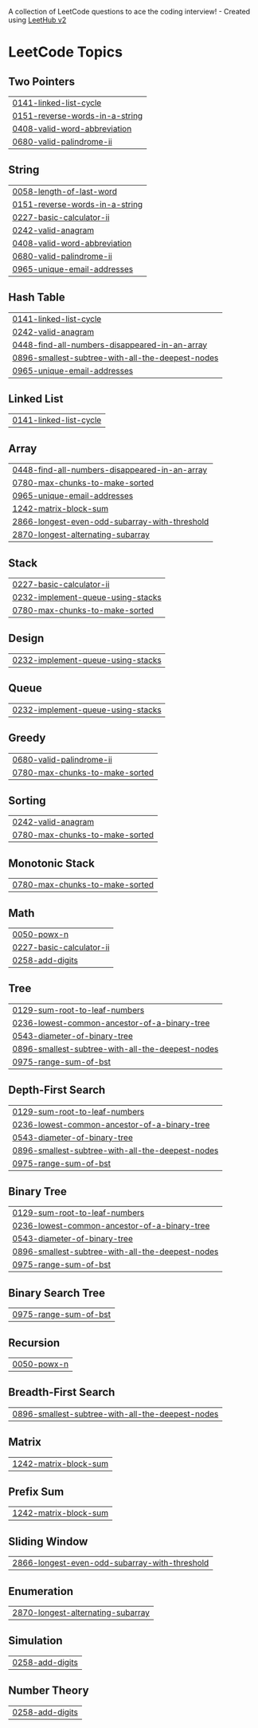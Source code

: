 A collection of LeetCode questions to ace the coding interview! - Created using [LeetHub v2](https://github.com/arunbhardwaj/LeetHub-2.0)
<!---LeetCode Topics Start-->
# LeetCode Topics
## Two Pointers
|  |
| ------- |
| [0141-linked-list-cycle](https://github.com/HongyuDu2/Leetcode/tree/master/0141-linked-list-cycle) |
| [0151-reverse-words-in-a-string](https://github.com/HongyuDu2/Leetcode/tree/master/0151-reverse-words-in-a-string) |
| [0408-valid-word-abbreviation](https://github.com/HongyuDu2/Leetcode/tree/master/0408-valid-word-abbreviation) |
| [0680-valid-palindrome-ii](https://github.com/HongyuDu2/Leetcode/tree/master/0680-valid-palindrome-ii) |
## String
|  |
| ------- |
| [0058-length-of-last-word](https://github.com/HongyuDu2/Leetcode/tree/master/0058-length-of-last-word) |
| [0151-reverse-words-in-a-string](https://github.com/HongyuDu2/Leetcode/tree/master/0151-reverse-words-in-a-string) |
| [0227-basic-calculator-ii](https://github.com/HongyuDu2/Leetcode/tree/master/0227-basic-calculator-ii) |
| [0242-valid-anagram](https://github.com/HongyuDu2/Leetcode/tree/master/0242-valid-anagram) |
| [0408-valid-word-abbreviation](https://github.com/HongyuDu2/Leetcode/tree/master/0408-valid-word-abbreviation) |
| [0680-valid-palindrome-ii](https://github.com/HongyuDu2/Leetcode/tree/master/0680-valid-palindrome-ii) |
| [0965-unique-email-addresses](https://github.com/HongyuDu2/Leetcode/tree/master/0965-unique-email-addresses) |
## Hash Table
|  |
| ------- |
| [0141-linked-list-cycle](https://github.com/HongyuDu2/Leetcode/tree/master/0141-linked-list-cycle) |
| [0242-valid-anagram](https://github.com/HongyuDu2/Leetcode/tree/master/0242-valid-anagram) |
| [0448-find-all-numbers-disappeared-in-an-array](https://github.com/HongyuDu2/Leetcode/tree/master/0448-find-all-numbers-disappeared-in-an-array) |
| [0896-smallest-subtree-with-all-the-deepest-nodes](https://github.com/HongyuDu2/Leetcode/tree/master/0896-smallest-subtree-with-all-the-deepest-nodes) |
| [0965-unique-email-addresses](https://github.com/HongyuDu2/Leetcode/tree/master/0965-unique-email-addresses) |
## Linked List
|  |
| ------- |
| [0141-linked-list-cycle](https://github.com/HongyuDu2/Leetcode/tree/master/0141-linked-list-cycle) |
## Array
|  |
| ------- |
| [0448-find-all-numbers-disappeared-in-an-array](https://github.com/HongyuDu2/Leetcode/tree/master/0448-find-all-numbers-disappeared-in-an-array) |
| [0780-max-chunks-to-make-sorted](https://github.com/HongyuDu2/Leetcode/tree/master/0780-max-chunks-to-make-sorted) |
| [0965-unique-email-addresses](https://github.com/HongyuDu2/Leetcode/tree/master/0965-unique-email-addresses) |
| [1242-matrix-block-sum](https://github.com/HongyuDu2/Leetcode/tree/master/1242-matrix-block-sum) |
| [2866-longest-even-odd-subarray-with-threshold](https://github.com/HongyuDu2/Leetcode/tree/master/2866-longest-even-odd-subarray-with-threshold) |
| [2870-longest-alternating-subarray](https://github.com/HongyuDu2/Leetcode/tree/master/2870-longest-alternating-subarray) |
## Stack
|  |
| ------- |
| [0227-basic-calculator-ii](https://github.com/HongyuDu2/Leetcode/tree/master/0227-basic-calculator-ii) |
| [0232-implement-queue-using-stacks](https://github.com/HongyuDu2/Leetcode/tree/master/0232-implement-queue-using-stacks) |
| [0780-max-chunks-to-make-sorted](https://github.com/HongyuDu2/Leetcode/tree/master/0780-max-chunks-to-make-sorted) |
## Design
|  |
| ------- |
| [0232-implement-queue-using-stacks](https://github.com/HongyuDu2/Leetcode/tree/master/0232-implement-queue-using-stacks) |
## Queue
|  |
| ------- |
| [0232-implement-queue-using-stacks](https://github.com/HongyuDu2/Leetcode/tree/master/0232-implement-queue-using-stacks) |
## Greedy
|  |
| ------- |
| [0680-valid-palindrome-ii](https://github.com/HongyuDu2/Leetcode/tree/master/0680-valid-palindrome-ii) |
| [0780-max-chunks-to-make-sorted](https://github.com/HongyuDu2/Leetcode/tree/master/0780-max-chunks-to-make-sorted) |
## Sorting
|  |
| ------- |
| [0242-valid-anagram](https://github.com/HongyuDu2/Leetcode/tree/master/0242-valid-anagram) |
| [0780-max-chunks-to-make-sorted](https://github.com/HongyuDu2/Leetcode/tree/master/0780-max-chunks-to-make-sorted) |
## Monotonic Stack
|  |
| ------- |
| [0780-max-chunks-to-make-sorted](https://github.com/HongyuDu2/Leetcode/tree/master/0780-max-chunks-to-make-sorted) |
## Math
|  |
| ------- |
| [0050-powx-n](https://github.com/HongyuDu2/Leetcode/tree/master/0050-powx-n) |
| [0227-basic-calculator-ii](https://github.com/HongyuDu2/Leetcode/tree/master/0227-basic-calculator-ii) |
| [0258-add-digits](https://github.com/HongyuDu2/Leetcode/tree/master/0258-add-digits) |
## Tree
|  |
| ------- |
| [0129-sum-root-to-leaf-numbers](https://github.com/HongyuDu2/Leetcode/tree/master/0129-sum-root-to-leaf-numbers) |
| [0236-lowest-common-ancestor-of-a-binary-tree](https://github.com/HongyuDu2/Leetcode/tree/master/0236-lowest-common-ancestor-of-a-binary-tree) |
| [0543-diameter-of-binary-tree](https://github.com/HongyuDu2/Leetcode/tree/master/0543-diameter-of-binary-tree) |
| [0896-smallest-subtree-with-all-the-deepest-nodes](https://github.com/HongyuDu2/Leetcode/tree/master/0896-smallest-subtree-with-all-the-deepest-nodes) |
| [0975-range-sum-of-bst](https://github.com/HongyuDu2/Leetcode/tree/master/0975-range-sum-of-bst) |
## Depth-First Search
|  |
| ------- |
| [0129-sum-root-to-leaf-numbers](https://github.com/HongyuDu2/Leetcode/tree/master/0129-sum-root-to-leaf-numbers) |
| [0236-lowest-common-ancestor-of-a-binary-tree](https://github.com/HongyuDu2/Leetcode/tree/master/0236-lowest-common-ancestor-of-a-binary-tree) |
| [0543-diameter-of-binary-tree](https://github.com/HongyuDu2/Leetcode/tree/master/0543-diameter-of-binary-tree) |
| [0896-smallest-subtree-with-all-the-deepest-nodes](https://github.com/HongyuDu2/Leetcode/tree/master/0896-smallest-subtree-with-all-the-deepest-nodes) |
| [0975-range-sum-of-bst](https://github.com/HongyuDu2/Leetcode/tree/master/0975-range-sum-of-bst) |
## Binary Tree
|  |
| ------- |
| [0129-sum-root-to-leaf-numbers](https://github.com/HongyuDu2/Leetcode/tree/master/0129-sum-root-to-leaf-numbers) |
| [0236-lowest-common-ancestor-of-a-binary-tree](https://github.com/HongyuDu2/Leetcode/tree/master/0236-lowest-common-ancestor-of-a-binary-tree) |
| [0543-diameter-of-binary-tree](https://github.com/HongyuDu2/Leetcode/tree/master/0543-diameter-of-binary-tree) |
| [0896-smallest-subtree-with-all-the-deepest-nodes](https://github.com/HongyuDu2/Leetcode/tree/master/0896-smallest-subtree-with-all-the-deepest-nodes) |
| [0975-range-sum-of-bst](https://github.com/HongyuDu2/Leetcode/tree/master/0975-range-sum-of-bst) |
## Binary Search Tree
|  |
| ------- |
| [0975-range-sum-of-bst](https://github.com/HongyuDu2/Leetcode/tree/master/0975-range-sum-of-bst) |
## Recursion
|  |
| ------- |
| [0050-powx-n](https://github.com/HongyuDu2/Leetcode/tree/master/0050-powx-n) |
## Breadth-First Search
|  |
| ------- |
| [0896-smallest-subtree-with-all-the-deepest-nodes](https://github.com/HongyuDu2/Leetcode/tree/master/0896-smallest-subtree-with-all-the-deepest-nodes) |
## Matrix
|  |
| ------- |
| [1242-matrix-block-sum](https://github.com/HongyuDu2/Leetcode/tree/master/1242-matrix-block-sum) |
## Prefix Sum
|  |
| ------- |
| [1242-matrix-block-sum](https://github.com/HongyuDu2/Leetcode/tree/master/1242-matrix-block-sum) |
## Sliding Window
|  |
| ------- |
| [2866-longest-even-odd-subarray-with-threshold](https://github.com/HongyuDu2/Leetcode/tree/master/2866-longest-even-odd-subarray-with-threshold) |
## Enumeration
|  |
| ------- |
| [2870-longest-alternating-subarray](https://github.com/HongyuDu2/Leetcode/tree/master/2870-longest-alternating-subarray) |
## Simulation
|  |
| ------- |
| [0258-add-digits](https://github.com/HongyuDu2/Leetcode/tree/master/0258-add-digits) |
## Number Theory
|  |
| ------- |
| [0258-add-digits](https://github.com/HongyuDu2/Leetcode/tree/master/0258-add-digits) |
<!---LeetCode Topics End-->